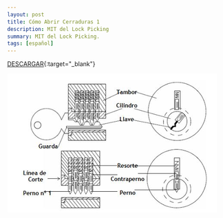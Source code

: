 ```yaml
---
layout: post
title: Cómo Abrir Cerraduras 1
description: MIT del Lock Picking 
summary: MIT del Lock Picking.
tags: [español]
---
```


[DESCARGAR](http://exe.io/Zc3bQyb){:target="_blank"}

![Abrir cerraduras](/images/abrircerradura1.JPG)
